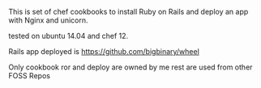 This is set of chef cookbooks to install Ruby on Rails  and deploy an app with Nginx and unicorn.

tested on ubuntu 14.04 and chef 12.

Rails app deployed is https://github.com/bigbinary/wheel

Only cookbook ror and deploy are owned by me rest are used from other FOSS Repos





